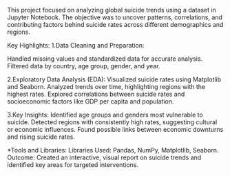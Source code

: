 This project focused on analyzing global suicide trends using a dataset in Jupyter Notebook.
The objective was to uncover patterns, correlations, and contributing factors behind suicide rates across different demographics and regions.

Key Highlights:
1.Data Cleaning and Preparation:

Handled missing values and standardized data for accurate analysis.
Filtered data by country, age group, gender, and year.

2.Exploratory Data Analysis (EDA):
Visualized suicide rates using Matplotlib and Seaborn.
Analyzed trends over time, highlighting regions with the highest rates.
Explored correlations between suicide rates and socioeconomic factors like GDP per capita and population.

3.Key Insights:
Identified age groups and genders most vulnerable to suicide.
Detected regions with consistently high rates, suggesting cultural or economic influences.
Found possible links between economic downturns and rising suicide rates.

*Tools and Libraries:
Libraries Used: Pandas, NumPy, Matplotlib, Seaborn.
Outcome: Created an interactive, visual report on suicide trends and identified key areas for targeted interventions.
